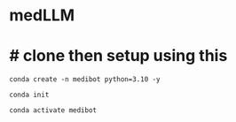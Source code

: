 # medLLM

# # clone then setup using this 


```conda create -n medibot python=3.10 -y```


```conda init```


```conda activate medibot```



